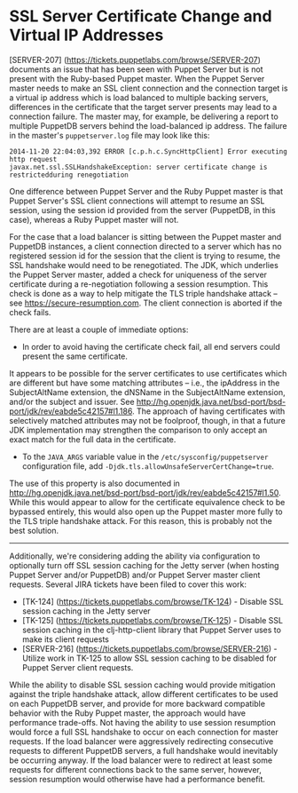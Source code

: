 # SSL Server Certificate Change and Virtual IP Addresses

[SERVER-207] (https://tickets.puppetlabs.com/browse/SERVER-207) documents an
issue that has been seen with Puppet Server but is not present with the
Ruby-based Puppet master.  When the Puppet Server master needs to make an SSL
client connection and the connection target is a virtual ip address which is
load balanced to multiple backing servers, differences in the certificate that
the target server presents may lead to a connection failure.  The master may,
for example, be delivering a report to multiple PuppetDB servers behind the
load-balanced ip address.  The failure in the master's `puppetserver.log` file
may look like this:

```
2014-11-20 22:04:03,392 ERROR [c.p.h.c.SyncHttpClient] Error executing http request
javax.net.ssl.SSLHandshakeException: server certificate change is restrictedduring renegotiation
```

One difference between Puppet Server and the Ruby Puppet master is that Puppet
Server's SSL client connections will attempt to resume an SSL session, using the
session id provided from the server (PuppetDB, in this case), whereas a Ruby
Puppet master will not.

For the case that a load balancer is sitting between the Puppet master and
PuppetDB instances, a client connection directed to a server which has no
registered session id for the session that the client is trying to resume, the
SSL handshake would need to be renegotiated.  The JDK, which underlies the
Puppet Server master, added a check for uniqueness of the server certificate
during a re-negotiation following a session resumption. This check is done as a
way to help mitigate the TLS triple handshake attack – see
https://secure-resumption.com.  The client connection is aborted if the check
fails.

There are at least a couple of immediate options:

* In order to avoid having the certificate check fail, all end servers could
present the same certificate.

It appears to be possible for the server certificates to use certificates which
are different but have some matching attributes – i.e., the ipAddress in the
SubjectAltName extension, the dNSName in the SubjectAltName extension, and/or
the subject and issuer.  See
http://hg.openjdk.java.net/bsd-port/bsd-port/jdk/rev/eabde5c42157#l1.186.  The
approach of having certificates with selectively matched attributes may not be
foolproof, though, in that a future JDK implementation may strengthen the
comparison to only accept an exact match for the full data in the certificate.

* To the `JAVA_ARGS` variable value in the `/etc/sysconfig/puppetserver`
configuration file, add `-Djdk.tls.allowUnsafeServerCertChange=true`.

The use of this property is also documented in
http://hg.openjdk.java.net/bsd-port/bsd-port/jdk/rev/eabde5c42157#l1.50.  While
this would appear to allow for the certificate equivalence check to be bypassed
entirely, this would also open up the Puppet master more fully to the TLS triple
handshake attack.  For this reason, this is probably not the best solution.

---

Additionally, we're considering adding the ability via configuration to
optionally turn off SSL session caching for the Jetty server (when hosting
Puppet Server and/or PuppetDB) and/or Puppet Server master client requests.
Several JIRA tickets have been filed to cover this work:

* [TK-124] (https://tickets.puppetlabs.com/browse/TK-124) - Disable SSL session
  caching in the Jetty server
* [TK-125] (https://tickets.puppetlabs.com/browse/TK-125) - Disable SSL session
  caching in the clj-http-client library that Puppet Server uses to make its
  client requests
* [SERVER-216] (https://tickets.puppetlabs.com/browse/SERVER-216) - Utilize work
  in TK-125 to allow SSL session caching to be disabled for Puppet Server client
  requests.

While the ability to disable SSL session caching would provide mitigation 
against the triple handshake attack, allow different certificates to be used on
each PuppetDB server, and provide for more backward compatible behavior with the
Ruby Puppet master, the approach would have performance trade-offs.  Not having
the ability to use session resumption would force a full SSL handshake to occur
on each connection for master requests.  If the load balancer were aggressively
redirecting consecutive requests to different PuppetDB servers, a full handshake
would inevitably be occurring anyway.  If the load balancer were to redirect at
least some requests for different connections back to the same server, however,
session resumption would otherwise have had a performance benefit.